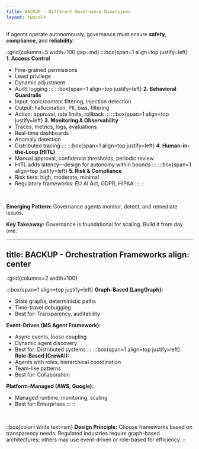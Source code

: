 ```yaml
---
title: BACKUP - Different Governance Dimensions
layout: twocols
---
```


If agents operate autonomously, governance must ensure **safety**, **compliance**, and **reliability**.

::grid{columns=5 width=100 gap=md}
:::box{span=1 align=top justify=left}
**1. Access Control**
- Fine-grained permissions
- Least privilege
- Dynamic adjustment
- Audit logging
:::
:::box{span=1 align=top justify=left}
**2. Behavioral Guardrails**
- Input: topic/content filtering, injection detection
- Output: hallucination, PII, bias, filtering
- Action: approval, rate limits, rollback
:::
:::box{span=1 align=top justify=left}
**3. Monitoring & Observability**
- Traces, metrics, logs, evaluations
- Real-time dashboards
- Anomaly detection
- Distributed tracing
:::
:::box{span=1 align=top justify=left}
**4. Human-in-the-Loop (HITL)**
- Manual approval, confidence thresholds, periodic review
- HITL adds latency—design for autonomy within bounds
:::
:::box{span=1 align=top justify=left}
**5. Risk & Compliance**
- Risk tiers: high, moderate, minimal
- Regulatory frameworks: EU AI Act, GDPR, HIPAA
:::
::

<br>

**Emerging Pattern:** Governance agents monitor, detect, and remediate issues.

**Key Takeaway:** Governance is foundational for scaling. Build it from day one.


---
title: BACKUP - Orchestration Frameworks
align: center
---
::grid{columns=2 width=100}

:::box{span=1 align=top justify=left}
**Graph-Based (LangGraph):**
- State graphs, deterministic paths
- Time-travel debugging
- Best for: Transparency, auditability

**Event-Driven (MS Agent Framework):**
- Async events, loose coupling
- Dynamic agent discovery
- Best for: Distributed systems
:::
:::box{span=1 align=top justify=left}
**Role-Based (CrewAI):**
- Agents with roles, hierarchical coordination
- Team-like patterns
- Best for: Collaboration

**Platform-Managed (AWS, Google):**
- Managed runtime, monitoring, scaling
- Best for: Enterprises
:::
::

<br>

::box{color=white text=sm}
**Design Principle:**
Choose frameworks based on transparency needs. Regulated industries require graph-based architectures; others may use event-driven or role-based for efficiency.
::